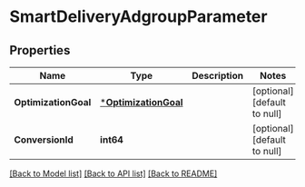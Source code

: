 # SmartDeliveryAdgroupParameter

## Properties
Name | Type | Description | Notes
------------ | ------------- | ------------- | -------------
**OptimizationGoal** | [***OptimizationGoal**](OptimizationGoal.md) |  | [optional] [default to null]
**ConversionId** | **int64** |  | [optional] [default to null]

[[Back to Model list]](../README.md#documentation-for-models) [[Back to API list]](../README.md#documentation-for-api-endpoints) [[Back to README]](../README.md)


